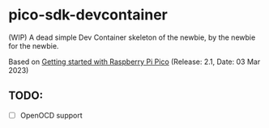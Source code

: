 # pico-sdk-devcontainer

(WIP) A dead simple Dev Container skeleton of the newbie, by the newbie for the newbie.

Based on [Getting started with Raspberry Pi Pico](https://datasheets.raspberrypi.com/pico/getting-started-with-pico.pdf) (Release: 2.1, Date: 03 Mar 2023)

## TODO:

- [ ] OpenOCD support
